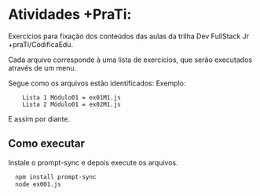 
# Atividades +PraTi:

Exercícios para fixação dos conteúdos das aulas da trilha Dev FullStack Jr +praTi/CodificaEdu.

Cada arquivo corresponde à uma lista de exercícios, que serão executados através de um menu.

Segue como os arquivos estão identificados:
Exemplo: 

        Lista 1 Módulo01 = ex01M1.js 
        Lista 2 Módulo01 = ex02M1.js

E assim por diante.
## Como executar

Instale o prompt-sync e depois execute os arquivos.

```bash
  npm install prompt-sync
  node ex001.js
```
